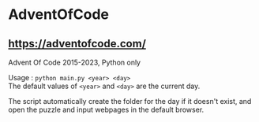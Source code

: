 # AdventOfCode

## https://adventofcode.com/

Advent Of Code 2015-2023, Python only

Usage : `python main.py <year> <day>`  
The default values of `<year>` and `<day>` are the current day.

The script automatically create the folder for the day if it doesn't exist, and open the puzzle and input webpages in the default browser.